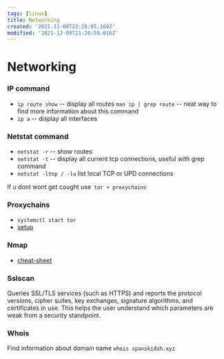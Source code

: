 ```yaml
---
tags: [linux]
title: Networking
created: '2021-11-08T22:28:05.169Z'
modified: '2021-12-09T21:20:59.016Z'
---
```


# Networking

### IP command

- `ip route show` -- display all routes `man ip | grep route` -- neat way to find more information about this command
- `ip a` -- display all interfaces


### Netstat command


- `netstat -r` -- show routes
- `netstat -t` -- display all current tcp connections, useful with grep command
- `netstat -ltnp / -lu` list local TCP or UPD connections

If u dont wont get cought use` tor + proxychains`

### Proxychains
- `systemctl start tor`
- [setup](https://medium.com/cyberxerx/how-to-setup-proxychains-in-kali-linux-by-terminal-618e2039b663)

### Nmap
- [cheat-sheet](https://hackertarget.com/nmap-cheatsheet-a-quick-reference-guide/)

### Sslscan
Queries SSL/TLS services (such as HTTPS) and reports the protocol versions, cipher suites, key exchanges, signature algorithms, and certificates in use.  This helps the user understand which parameters are weak from a security standpoint.

### Whois
Find information about domain name `whois spanskiduh.xyz`
